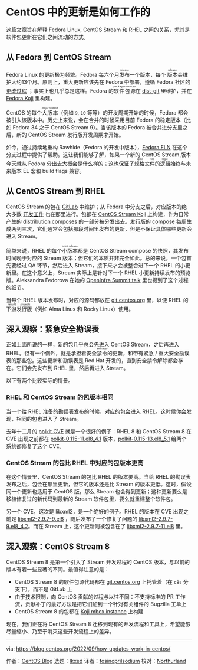 [#]: subject: "How updates work in CentOS"
[#]: via: "https://blog.centos.org/2022/09/how-updates-work-in-centos/"
[#]: author: "CentOS Blog https://blog.centos.org"
[#]: collector: "lkxed"
[#]: translator: "fosinoprilsodium"
[#]: reviewer: "Northurland"
[#]: publisher: " "
[#]: url: " "

CentOS 中的更新是如何工作的
======

这篇文章旨在解释 Fedora Linux, CentOS Stream 和 RHEL 之间的关系，尤其是软件包更新在它们之间流动的方式。

## 从 Fedora 到 CentOS Stream

Fedora Linux 的更新极为频繁。Fedora 每六个月<ruby>发布<rt>release</rt></ruby>一个版本，每个 <ruby>版本<rt>release</rt></ruby>会维护大约13个月。原则上，重大更新应该先在 Fedora 中部署，遵循 Fedora 社区的 [更改过程][1] ；事实上也几乎总是这样。Fedora 的<ruby>软件包源<rt>packages sources</rt></ruby>在 [dist-git][2] 里维护，并在 [Fedora Koji][3] 里构建。

CentOS 的每个<ruby>大版本<rt>major release</rt></ruby>（例如 `9`, `10` 等等）的开发周期开始的时候，Fedora 都会被引入该版本中。历史上来说，会在合并的时候采用目前 Fedora 的稳定版本（比如 Fedora 34 之于 CentOS Stream 9）。当该版本的 Fedora 被合并进分支里之后，新的 CentOS Stream 发行版开发周期才开始。

如今，通过持续地重构 Rawhide（Fedora 的开发中版本），[Fedora ELN][4] 在这个分支过程中提供了帮助。这让我们能够了解，如果一个新的 CentOS Stream 版本今天就从 Fedora 分出去大概会是什么样的；这也保证了<ruby>规格文件的逻辑<rt>spec file logic</rt></ruby>始终与未来版本 EL 宏和 build flags 兼容。

## 从 CentOS Stream 到 RHEL

CentOS Stream 的包在 [GitLab][5] 中维护；从 Fedora 中分支之后，对应版本的绝大多数 [开发工作][6] 也在那里进行。包都在 [CentOS Stream Koji][7] 上构建，作为日常产生的 [distribution composes][8] 的一部分被分发出去。发行版的 compose 每周生成两到三次，它们通常会包括那段时间里发布的更新，但是不保证具体哪些更新会进入 Stream。

简单来说，RHEL 的每个<ruby>小版本<rt>point release</rt></ruby>都是 CentOS Stream compose 的快照，其发布时间晚于对应的 Stream 版本；但它们的本质并非完全如此。总的来说，一个包首先要经过 QA 环节，然后进入 Stream，接下来才会被整合进下一个 RHEL 的小更新里。在这个意义上，Stream 实际上是针对下一个 RHEL 小更新持续发布的预览版。Aleksandra Fedorova 在她的 [OpenInfra Summit talk][9] 里也提到了这个过程的细节。

当每个 RHEL 版本发布时，对应的源码都放在 [git.centos.org][10] 里，以便 RHEL 的<ruby>下游发行版<rt>rebuild projects</rt></ruby>（例如 Alma Linux 和 Rocky Linux）使用。

## 深入观察：紧急安全勘误表

正如上面所说的一样，新的包几乎总会先进入 CentOS Stream，之后再进入 RHEL。但有一个例外，就是承担着安全<ruby>禁令<rt>embargo</rt></ruby>的更新，和带有紧急 / 重大安全勘误表的那些包。这些更新和勘误表是 Red Hat 开发的，直到安全禁令解除都会存在。它们会先发布到 RHEL 里，然后再进入 Stream。

以下有两个比较实际的情景。

### RHEL 和 CentOS Stream 的包版本相同

当一个给 RHEL 准备的勘误表发布的时候，对应的包会进入 RHEL。这时候你会发现，相同的包也进入了 Stream。

去年十二月的 [polkit CVE][11] 就是一个很好的例子：RHEL 8 和 CentOS Stream 8 在 CVE 出现之前都在 [polkit-0.115-11.el8_4.1][12] 版本，[polkit-0.115-13.el8_5.1][13] 给两个系统都修复了这个 CVE。

### CentOS Stream 的包比 RHEL 中对应的包版本更高

在这个情景里，CentOS Stream 的包比 RHEL 的版本要高。当给 RHEL 的勘误表发布之后，包会在那里更新，但它的版本还是比 Stream 的版本更低。这时，假设同一个更新也适用于 CentOS 版，那么 Stream 也会得到更新；这种更新要么是移植修复过的新代码到最新的 Stream 软件包里，要么就重建整个软件包。

另一个 CVE，这次是 libxml2，是一个绝好的例子。RHEL 的版本在 CVE 出现之前是 [libxml2-2.9.7-9.el8][14] ，随后发布了一个修复了问题的 [libxml2-2.9.7-9.el8_4.2][15]。而在 Stream 上，这个更新则被包含在了 [libxml2-2.9.7-11.el8][16] 里。

## 深入观察：CentOS Stream 8

CentOS Stream 8 是第一个引入了 Stream 开发过程的 CentOS 版本，与以前的版本有着一些显著的不同。最值得注意的是：

- CentOS Stream 8 的软件包源代码都在 [git.centos.org][10] 上托管着（在 `c8s` 分支下），而不是 GitLab 上
- 由于技术限制，向 CentOS 贡献的过程与以往不同：不支持标准的 PR 工作流，贡献补丁的最好方法是把它们加到一个针对有关组件的 Bugzilla 工单上
- CentOS Stream 8 的包都在 [Koji mbox instance][17] 上构建

现在，我们正在将 CentOS Stream 8 迁移到现有的开发流程和工具上，希望能够尽量缩小、乃至于消灭这些开发流程上的差异。

--------------------------------------------------------------------------------

via: https://blog.centos.org/2022/09/how-updates-work-in-centos/

作者：[CentOS Blog][a]
选题：[lkxed][b]
译者：[fosinoprilsodium](https://github.com/fosinoprilsodium)
校对：[Northurland](https://github.com/Northurland)

[a]: https://blog.centos.org
[b]: https://github.com/lkxed
[1]: https://docs.fedoraproject.org/en-US/program_management/changes_policy/
[2]: https://src.fedoraproject.org
[3]: https://koji.fedoraproject.org
[4]: https://docs.fedoraproject.org/en-US/eln/
[5]: https://gitlab.com/redhat/centos-stream/rpms
[6]: https://gitlab.com/groups/redhat/centos-stream/rpms/-/merge_requests
[7]: https://kojihub.stream.centos.org
[8]: https://composes.stream.centos.org/
[9]: https://www.youtube.com/watch?v=yf1wO5Iu8uY
[10]: http://git.centos.org
[11]: https://koji.mbox.centos.org/koji/buildinfo?buildID=17891
[12]: https://koji.mbox.centos.org/koji/buildinfo?buildID=20924
[13]: https://cve.mitre.org/cgi-bin/cvename.cgi?name=CVE-2021-3541
[14]: https://koji.mbox.centos.org/koji/buildinfo?buildID=14132
[15]: https://koji.mbox.centos.org/koji/buildinfo?buildID=18244
[16]: https://koji.mbox.centos.org/koji/buildinfo?buildID=17568
[17]: https://koji.mbox.centos.org
